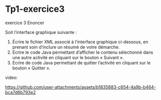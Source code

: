 # Tp1-exercice3
 exercice 3
 Enoncer
 
Soit l’interface graphique suivante :                                                                                                                                 

1.	Écrire le fichier XML associé à l’interface graphique ci-dessous, en prenant soin d’inclure un résumé de votre démarche.
2.	Ecrire le code Java permettant d’afficher le contenu sélectionné dans une autre activité en cliquant sur le bouton « Suivant ».
3.	Ecrire de code Java permettant de quitter l’activité en cliquant sur le bouton « Quitter ». 

video:



https://github.com/user-attachments/assets/b1835883-c654-4a9b-b464-bca7d6b793e2


